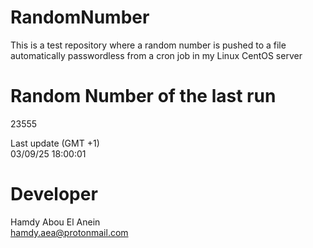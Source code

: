 # RandomNumber    
This is a test repository where a random number is pushed to a file automatically passwordless from a cron job in my Linux CentOS server    
# Random Number of the last run   
23555
      
Last update (GMT +1)    
03/09/25 18:00:01
# Developer    
Hamdy Abou El Anein   
hamdy.aea@protonmail.com
